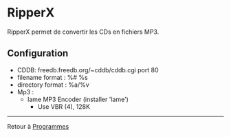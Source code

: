 # RipperX

RipperX permet de convertir les CDs en fichiers MP3.

## Configuration

- CDDB: freedb.freedb.org/~cddb/cddb.cgi port 80
- filename format : %# %s
- directory format : %a/%v
- Mp3 :
  - lame MP3 Encoder (installer 'lame')
    - Use VBR (4), 128K

------------------------------------------------------------------------

Retour à [Programmes](Programmes "wikilink")
